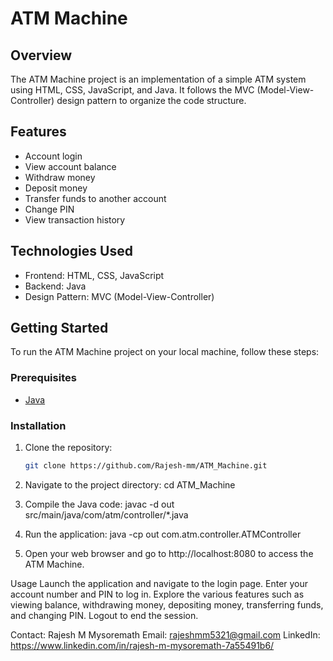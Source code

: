 # ATM Machine

## Overview
The ATM Machine project is an implementation of a simple ATM system using HTML, CSS, JavaScript, and Java. It follows the MVC (Model-View-Controller) design pattern to organize the code structure.

## Features
- Account login
- View account balance
- Withdraw money
- Deposit money
- Transfer funds to another account
- Change PIN
- View transaction history

## Technologies Used
- Frontend: HTML, CSS, JavaScript
- Backend: Java
- Design Pattern: MVC (Model-View-Controller)

## Getting Started
To run the ATM Machine project on your local machine, follow these steps:

### Prerequisites
- [Java](https://www.java.com/en/download/)

### Installation
1. Clone the repository:
   ```bash
   git clone https://github.com/Rajesh-mm/ATM_Machine.git

2. Navigate to the project directory:
cd ATM_Machine

3. Compile the Java code:
javac -d out src/main/java/com/atm/controller/*.java

4. Run the application:
java -cp out com.atm.controller.ATMController

5. Open your web browser and go to http://localhost:8080 to access the ATM Machine.

Usage
Launch the application and navigate to the login page.
Enter your account number and PIN to log in.
Explore the various features such as viewing balance, withdrawing money, depositing money, transferring funds, and changing PIN.
Logout to end the session.

Contact: Rajesh M Mysoremath
Email: rajeshmm5321@gmail.com
LinkedIn: https://www.linkedin.com/in/rajesh-m-mysoremath-7a55491b6/

